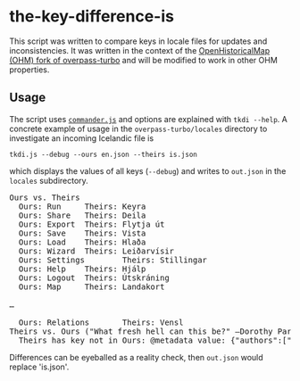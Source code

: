 # the-key-difference-is

This script was written to compare keys in locale files for updates and inconsistencies. It was written in the context of the [OpenHistoricalMap (OHM) fork of overpass-turbo](https://github.com/OpenHistoricalMap/overpass-turbo) and will be modified to work in other OHM properties.

## Usage

The script uses [`commander.js`](https://github.com/tj/commander.js) and options are explained with `tkdi --help`. A concrete example of usage in the `overpass-turbo/locales` directory to investigate an incoming Icelandic file is

```
tkdi.js --debug --ours en.json --theirs is.json
```

which displays the values of all keys (`--debug`) and writes to `out.json` in the `locales` subdirectory.

<pre>
Ours vs. Theirs
  Ours: Run     Theirs: Keyra
  Ours: Share   Theirs: Deila
  Ours: Export  Theirs: Flytja út
  Ours: Save    Theirs: Vista
  Ours: Load    Theirs: Hlaða
  Ours: Wizard  Theirs: Leiðarvísir
  Ours: Settings        Theirs: Stillingar
  Ours: Help    Theirs: Hjálp
  Ours: Logout  Theirs: Útskráning
  Ours: Map     Theirs: Landakort

…

  Ours: Relations       Theirs: Vensl
Theirs vs. Ours ("What fresh hell can this be?" –Dorothy Parker)
  Theirs has key not in Ours: @metadata value: {"authors":["Sveinn í Felli"]}
</pre>
Differences can be eyeballed as a reality check, then `out.json` would replace 'is.json'.
